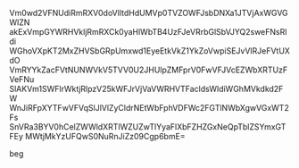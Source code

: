 Vm0wd2VFNUdiRmRXV0doVlltdHdUMVp0TVZOWFJsbDNXa1JTVjAxWGVGWlZN
akExVmpGYWRHVkljRmRXCk0yaHlWbTB4UzFJeVRrbGlSbVJYQ2sweFNsRldi
WGhoVXpKT2MxZHVSbGRpUmxwd1EyeEtkVkZ1YkZoVwpiSEJvVlRJeFVtUXdO
VmRYYkZacFVtNUNWVkV5TVV0U2JHUlpZMFprV0FwVFJVcEZWbXRTUzFVeFNu
SlAKVm1SWFlrWktjRlpzV25kWFJrVjVaVWRHVTFacldsWldiWGhMVkdkd2FW
WnJiRFpXYTFwVFVqSlJlVlZyCldrNEtWbFphVDFWc2FGTlNWbXgwVGxWT2Fs
SnVRa3BYV0hCelZWWldXRTlWZUZwTlYyaFlXbFZHZGxNeQpTblZSYmxGTFEy
MWtjMkYzUFQwS0NuRnJiZz09Cgp6bmE=

beg